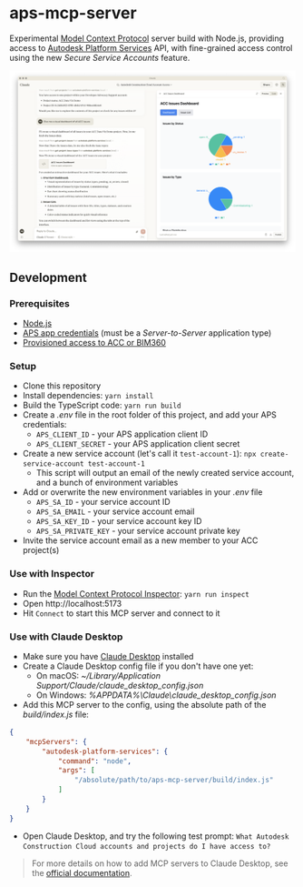 # aps-mcp-server

Experimental [Model Context Protocol](https://modelcontextprotocol.io) server build with Node.js, providing access to [Autodesk Platform Services](https://aps.autodesk.com) API, with fine-grained access control using the new _Secure Service Accounts_ feature.

![Screenshot](screenshot.png)

## Development

### Prerequisites

- [Node.js](https://nodejs.org)
- [APS app credentials](https://aps.autodesk.com/en/docs/oauth/v2/tutorials/create-app) (must be a _Server-to-Server_ application type)
- [Provisioned access to ACC or BIM360](https://get-started.aps.autodesk.com/#provision-access-in-other-products)

### Setup

- Clone this repository
- Install dependencies: `yarn install`
- Build the TypeScript code: `yarn run build`
- Create a _.env_ file in the root folder of this project, and add your APS credentials:
    - `APS_CLIENT_ID` - your APS application client ID
    - `APS_CLIENT_SECRET` - your APS application client secret
- Create a new service account (let's call it `test-account-1`): `npx create-service-account test-account-1`
    - This script will output an email of the newly created service account, and a bunch of environment variables
- Add or overwrite the new environment variables in your _.env_ file
    - `APS_SA_ID` -  your service account ID
    - `APS_SA_EMAIL` - your service account email
    - `APS_SA_KEY_ID` - your service account key ID
    - `APS_SA_PRIVATE_KEY` - your service account private key
- Invite the service account email as a new member to your ACC project(s)

### Use with Inspector

- Run the [Model Context Protocol Inspector](https://modelcontextprotocol.io/docs/tools/inspector): `yarn run inspect`
- Open http://localhost:5173
- Hit `Connect` to start this MCP server and connect to it

### Use with Claude Desktop

- Make sure you have [Claude Desktop](https://claude.ai/download) installed
- Create a Claude Desktop config file if you don't have one yet:
    - On macOS: _~/Library/Application Support/Claude/claude\_desktop\_config.json_
    - On Windows: _%APPDATA%\Claude\claude\_desktop\_config.json_
- Add this MCP server to the config, using the absolute path of the _build/index.js_ file:
```json
{
    "mcpServers": {
        "autodesk-platform-services": {
            "command": "node",
            "args": [
                "/absolute/path/to/aps-mcp-server/build/index.js"
            ]
        }
    }
}
```
- Open Claude Desktop, and try the following test prompt: `What Autodesk Construction Cloud accounts and projects do I have access to?`

> For more details on how to add MCP servers to Claude Desktop, see the [official documentation](https://modelcontextprotocol.io/quickstart/user).